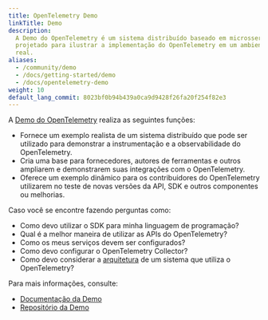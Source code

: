 ```yaml
---
title: OpenTelemetry Demo
linkTitle: Demo
description:
  A Demo do OpenTelemetry é um sistema distribuído baseado em microsserviços,
  projetado para ilustrar a implementação do OpenTelemetry em um ambiente quase
  real.
aliases:
  - /community/demo
  - /docs/getting-started/demo
  - /docs/opentelemetry-demo
weight: 10
default_lang_commit: 8023bf0b94b439a0ca9d9428f26fa20f254f82e3
---
```


A [Demo do OpenTelemetry](/docs/demo/) realiza as seguintes funções:

- Fornece um exemplo realista de um sistema distribuído que pode ser utilizado
  para demonstrar a instrumentação e a observabilidade do OpenTelemetry.
- Cria uma base para fornecedores, autores de ferramentas e outros ampliarem e
  demonstrarem suas integrações com o OpenTelemetry.
- Oferece um exemplo dinâmico para os contribuidores do OpenTelemetry utilizarem
  no teste de novas versões da API, SDK e outros componentes ou melhorias.

Caso você se encontre fazendo perguntas como:

- Como devo utilizar o SDK para minha linguagem de programação?
- Qual é a melhor maneira de utilizar as APIs do OpenTelemetry?
- Como os meus serviços devem ser configurados?
- Como devo configurar o OpenTelemetry Collector?
- Como devo considerar a [arquitetura](/docs/demo/architecture/) de um sistema
  que utiliza o OpenTelemetry?

Para mais informações, consulte:

- [Documentação da Demo](/docs/demo/)
- [Repositório da Demo](https://github.com/open-telemetry/opentelemetry-demo)
